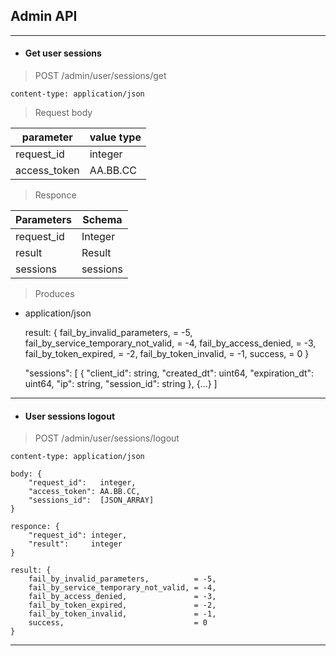 ## Admin API
----------------------------------------------------------------
* #### Get user sessions

> POST /admin/user/sessions/get

    content-type: application/json

> Request body

| parameter    | value type |
| ------------ | ---------- |
| request_id   | integer    |
| access_token | AA.BB.CC   |

> Responce

| Parameters   | Schema     |
| ------------ | ---------- |
| request_id   | Integer    |
| result       | Result     |
| sessions     | sessions   |

> Produces
  + application/json
  
    result: {
        fail_by_invalid_parameters,          = -5,
        fail_by_service_temporary_not_valid, = -4,
        fail_by_access_denied,               = -3,
        fail_by_token_expired,               = -2,
        fail_by_token_invalid,               = -1,
        success,                             = 0
    }

    "sessions": [
                  {
                    "client_id":     string,
                    "created_dt":    uint64,
                    "expiration_dt": uint64,
                    "ip":            string,
                    "session_id":    string
                  },
                  {...}
                ]

----------------------------------------------------------------
* #### User sessions logout

> POST /admin/user/sessions/logout

    content-type: application/json

    body: {
        "request_id":   integer,
        "access_token": AA.BB.CC,
        "sessions_id":  [JSON_ARRAY]
    }

    responce: {
        "request_id": integer,
        "result":     integer
    }

    result: {
        fail_by_invalid_parameters,          = -5,
        fail_by_service_temporary_not_valid, = -4,
        fail_by_access_denied,               = -3,
        fail_by_token_expired,               = -2,
        fail_by_token_invalid,               = -1,
        success,                             = 0
    }

----------------------------------------------------------------
